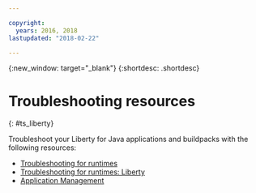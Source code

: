 ```yaml
---

copyright:
  years: 2016, 2018
lastupdated: "2018-02-22"

---
```


{:new_window: target="_blank"}
{:shortdesc: .shortdesc}

# Troubleshooting resources
{: #ts_liberty}

Troubleshoot your Liberty for Java applications and buildpacks with the following resources:

* [Troubleshooting for runtimes](../common/ts_runtimes.html#runtimes)
* [Troubleshooting for runtimes: Liberty](../common/ts_runtimes.html#ts_liberty)
* [Application Management](../common/app_mng.html)
